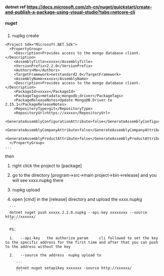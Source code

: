 #### 	 dotnet ref https://docs.microsoft.com/zh-cn/nuget/quickstart/create-and-publish-a-package-using-visual-studio?tabs=netcore-cli

##### 	nuget

1.  nupkg create

   ```	
   <Project Sdk="Microsoft.NET.Sdk">
     <PropertyGroup>
       <Description>Provides access to the mongo database client.</Description>
       <AssemblyTitle>xxxxx</AssemblyTitle>
       <VersionPrefix>2.2.0</VersionPrefix>
       <Authors>Me</Authors>
       <TargetFramework>netstandard2.0</TargetFramework>
       <AssemblyName>xxxxx</AssemblyName>
       <Description>Provides access to the mongo database client.</Description>
       <PackageId>xxxxx</PackageId>
       <PackageTags>metadata;mongodb;driver</PackageTags>
       <PackageReleaseNotes>Update MongoDB.Driver to 2.15.1</PackageReleaseNotes>
       <RepositoryType>git</RepositoryType>
       <RepositoryUrl>https://xxxxx</RepositoryUrl>
       <GenerateAssemblyConfigurationAttribute>false</GenerateAssemblyConfigurationAttribute>
       <GenerateAssemblyCompanyAttribute>false</GenerateAssemblyCompanyAttribute>
       <GenerateAssemblyProductAttribute>false</GenerateAssemblyProductAttribute>
     </PropertyGroup>
   ...
   ```

   then   

   1.  right click the project to [package]
   2.  go to the directory [program->src->main project->bin->release] and you will see xxxx.nupkg there   



2.  nupkg upload  



   1.  open [cmd] in the [release] directory and upload the xxxx.nupkg

      ```
      dotnet nuget push xxxxx.2.2.0.nupkg --api-key xxxxxxxx --source http://xxxxxx/
      ```

      PS: 

      1.   --api-key   the authorize param     cli followed to set the key to the specific address for the first time and after that you can push to the address without the key 

      2.   --source the address  nupkg upload to 

         ```
         dotnet nuget setapikey xxxxxxx -source http://xxxxxx/
         ```

         

      


